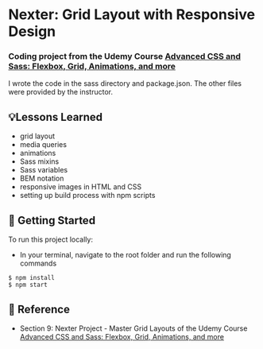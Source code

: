 # Nexter: Grid Layout with Responsive Design
### Coding project from the Udemy Course [Advanced CSS and Sass: Flexbox, Grid, Animations, and more](https://www.udemy.com/course/advanced-css-and-sass/)
I wrote the code in the sass directory and package.json. The other files were provided by the instructor.

## 💡Lessons Learned
- grid layout
- media queries
- animations
- Sass mixins
- Sass variables
- BEM notation
- responsive images in HTML and CSS
- setting up build process with npm scripts

## 🚀 Getting Started
To run this project locally:
- In your terminal, navigate to the root folder and run the following commands
```
$ npm install
$ npm start
```

## 📣 Reference
- Section 9: Nexter Project - Master Grid Layouts of the Udemy Course [Advanced CSS and Sass: Flexbox, Grid, Animations, and more](https://www.udemy.com/course/advanced-css-and-sass/)